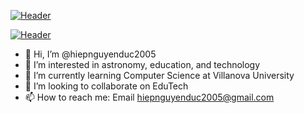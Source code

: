 [![Header](https://github.com/hiepnguyenduc2005/hiepnguyenduc2005/assets/130782979/5dd6aa47-df46-45f4-8806-a4e1e7008fcf.jpg "Header")](http://positivevsnegative.pythonanywhere.com/)

[![Header](https://raw.githubusercontent.com/MartinHeinz/MartinHeinz/master/readme_header.png "Header")](https://martinheinz.dev/)

- 👋 Hi, I’m @hiepnguyenduc2005
- 👀 I’m interested in astronomy, education, and technology
- 🌱 I’m currently learning Computer Science at Villanova University
- 💞️ I’m looking to collaborate on EduTech
- 📫 How to reach me: Email hiepnguyenduc2005@gmail.com

<!---
hiepnguyenduc2005/hiepnguyenduc2005 is a ✨ special ✨ repository because its `README.md` (this file) appears on your GitHub profile.
You can click the Preview link to take a look at your changes.
--->
